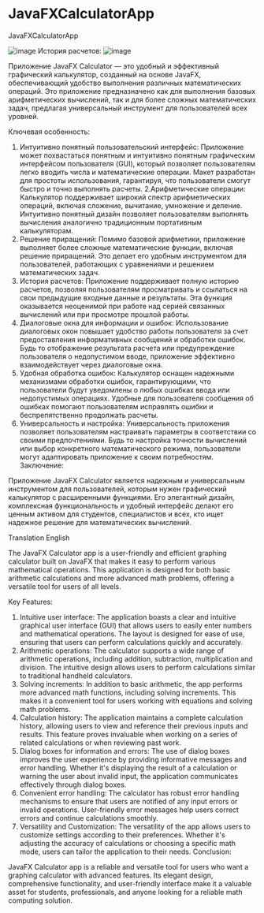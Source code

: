 # JavaFXCalculatorApp
JavaFXCalculatorApp

![image](https://github.com/YuraGolinsky/JavaFXCalculatorApp/assets/134283897/412a082c-e4c5-457b-962d-3e9c7d31efab) 
История расчетов:
![image](https://github.com/YuraGolinsky/JavaFXCalculatorApp/assets/134283897/a01cf885-96b9-4e72-b981-7ba18217639f)



Приложение JavaFX Calculator — это удобный и эффективный графический калькулятор, созданный на основе JavaFX, обеспечивающий удобство выполнения различных математических операций. Это приложение предназначено как для выполнения базовых арифметических вычислений, так и для более сложных математических задач, предлагая универсальный инструмент для пользователей всех уровней.

Ключевая особенность:
1. Интуитивно понятный пользовательский интерфейс:
     Приложение может похвастаться понятным и интуитивно понятным графическим интерфейсом пользователя (GUI), который позволяет пользователям легко вводить числа и математические операции. Макет разработан для простоты использования, гарантируя, что пользователи смогут быстро и точно выполнять расчеты.
2.Арифметические операции:
     Калькулятор поддерживает широкий спектр арифметических операций, включая сложение, вычитание, умножение и деление. Интуитивно понятный дизайн позволяет пользователям выполнять вычисления аналогично традиционным портативным калькуляторам.
3. Решение приращений:
     Помимо базовой арифметики, приложение выполняет более сложные математические функции, включая решение приращений. Это делает его удобным инструментом для пользователей, работающих с уравнениями и решением математических задач.
4. История расчетов:
     Приложение поддерживает полную историю расчетов, позволяя пользователям просматривать и ссылаться на свои предыдущие входные данные и результаты. Эта функция оказывается неоценимой при работе над серией связанных вычислений или при просмотре прошлой работы.
5. Диалоговые окна для информации и ошибок:
     Использование диалоговых окон повышает удобство работы пользователя за счет предоставления информативных сообщений и обработки ошибок. Будь то отображение результата расчета или предупреждение пользователя о недопустимом вводе, приложение эффективно взаимодействует через диалоговые окна.
6. Удобная обработка ошибок:
     Калькулятор оснащен надежными механизмами обработки ошибок, гарантирующими, что пользователи будут уведомлены о любых ошибках ввода или недопустимых операциях. Удобные для пользователя сообщения об ошибках помогают пользователям исправлять ошибки и беспрепятственно продолжать расчеты.
7. Универсальность и настройка:
   Универсальность приложения позволяет пользователям настраивать параметры в соответствии со своими предпочтениями. Будь то настройка точности вычислений или выбор конкретного математического режима, пользователи могут адаптировать приложение к своим потребностям.
Заключение:

Приложение JavaFX Calculator является надежным и универсальным инструментом для пользователей, которым нужен графический калькулятор с расширенными функциями.
Его элегантный дизайн, комплексная функциональность и удобный интерфейс делают его ценным активом для студентов, специалистов и всех, кто ищет надежное решение для математических вычислений.

Translation English

The JavaFX Calculator app is a user-friendly and efficient graphing calculator built on JavaFX that makes it easy to perform various mathematical operations. This application is designed for both basic arithmetic calculations and more advanced math problems, offering a versatile tool for users of all levels.

Key Features:
1. Intuitive user interface:
      The application boasts a clear and intuitive graphical user interface (GUI) that allows users to easily enter numbers and mathematical operations. The layout is designed for ease of use, ensuring that users can perform calculations quickly and accurately.
2. Arithmetic operations:
      The calculator supports a wide range of arithmetic operations, including addition, subtraction, multiplication and division. The intuitive design allows users to perform calculations similar to traditional handheld calculators.
3. Solving increments:
      In addition to basic arithmetic, the app performs more advanced math functions, including solving increments. This makes it a convenient tool for users working with equations and solving math problems.
4. Calculation history:
      The application maintains a complete calculation history, allowing users to view and reference their previous inputs and results. This feature proves invaluable when working on a series of related calculations or when reviewing past work.
5. Dialog boxes for information and errors:
      The use of dialog boxes improves the user experience by providing informative messages and error handling. Whether it's displaying the result of a calculation or warning the user about invalid input, the application communicates effectively through dialog boxes.
6. Convenient error handling:
      The calculator has robust error handling mechanisms to ensure that users are notified of any input errors or invalid operations. User-friendly error messages help users correct errors and continue calculations smoothly.
7. Versatility and Customization:
    The versatility of the app allows users to customize settings according to their preferences. Whether it's adjusting the accuracy of calculations or choosing a specific math mode, users can tailor the application to their needs.
Conclusion:

JavaFX Calculator app is a reliable and versatile tool for users who want a graphing calculator with advanced features.
Its elegant design, comprehensive functionality, and user-friendly interface make it a valuable asset for students, professionals, and anyone looking for a reliable math computing solution.
